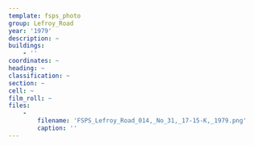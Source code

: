 ```yaml
---
template: fsps_photo
group: Lefroy_Road
year: '1979'
description: ~
buildings:
    - ''
coordinates: ~
heading: ~
classification: ~
section: ~
cell: ~
film_roll: ~
files:
    -
        filename: 'FSPS_Lefroy_Road_014,_No_31,_17-15-K,_1979.png'
        caption: ''
---
```


